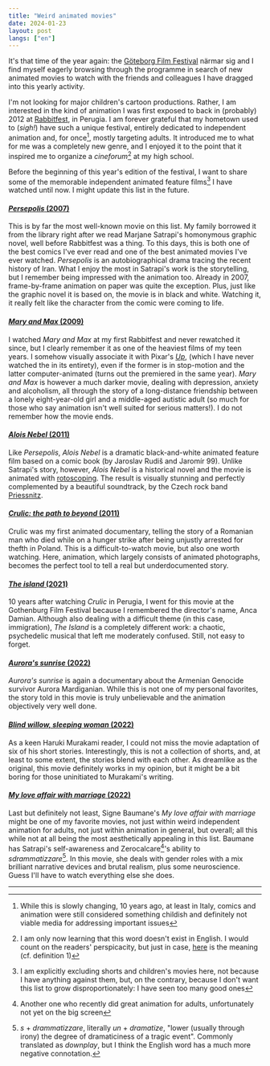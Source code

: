 ```yaml
---
title: "Weird animated movies"
date: 2024-01-23
layout: post
langs: ["en"]
---
```


It's that time of the year again: the [Göteborg Film Festival](https://goteborgfilmfestival.se/en/) närmar sig and I find myself eagerly browsing through the programme in search of new animated movies to watch with the friends and colleagues I have dragged into this yearly activity.

I'm not looking for major children's cartoon productions.
Rather, I am interested in the kind of animation I was first exposed to back in (probably) 2012 at [Rabbitfest](https://filmfreeway.com/Rabbitfest), in Perugia.
I am forever grateful that my hometown used to (_sigh!_) have such a unique festival, entirely dedicated to independent animation and, for once[^1], mostly targeting adults.
It introduced me to what for me was a completely new genre, and I enjoyed it to the point that it inspired me to organize a _cineforum_[^2] at my high school.

Before the beginning of this year's edition of the festival, I want to share some of the memorable independent animated feature films[^3] I have watched until now.
I might update this list in the future.

#### [_Persepolis_ (2007)](https://en.wikipedia.org/wiki/Persepolis_(film))
This is by far the most well-known movie on this list. My family borrowed it from the library right after we read Marjane Satrapi's homonymous graphic novel, well before Rabbitfest was a thing. To this days, this is both one of the best comics I've ever read and one of the best animated movies I've ever watched.
_Persepolis_ is an autobiographical drama tracing the recent history of Iran. 
What I enjoy the most in Satrapi's work is the storytelling, but I remember being impressed with the animation too. 
Already in 2007, frame-by-frame animation on paper was quite the exception. 
Plus, just like the graphic novel it is based on, the movie is in black and white.
Watching it, it really felt like the character from the comic were coming to life.

#### [_Mary and Max_ (2009)](https://en.wikipedia.org/wiki/Mary_and_Max)
I watched _Mary and Max_ at my first Rabbitfest and never rewatched it since, but I clearly remember it as one of the heaviest films of my teen years.
I somehow visually associate it with Pixar's [_Up_](https://en.wikipedia.org/wiki/Up_(2009_film)), (which I have never watched the in its entirety), even if the former is in stop-motion and the latter computer-animated (turns out the premiered in the same year).
_Mary and Max_ is however a much darker movie, dealing with depression, anxiety and alcoholism, all through the story of a long-distance friendship between a lonely eight-year-old girl and a middle-aged autistic adult (so much for those who say animation isn't well suited for serious matters!). 
I do not remember how the movie ends.

#### [_Alois Nebel_ (2011)](https://en.wikipedia.org/wiki/Alois_Nebel)
Like _Persepolis_, _Alois Nebel_ is a dramatic black-and-white animated feature film based on a comic book (by Jaroslav Rudiš and Jaromír 99).
Unlike Satrapi's story, however, _Alois Nebel_ is a historical novel and the movie is animated with [rotoscoping](https://en.wikipedia.org/wiki/Rotoscoping).
The result is visually stunning and perfectly complemented by a beautiful soundtrack, by the Czech rock band [Priessnitz](https://en.wikipedia.org/wiki/Priessnitz_(band)). 


#### [_Crulic: the path to beyond_ (2011)](https://en.wikipedia.org/wiki/Crulic:_The_Path_to_Beyond)
Crulic was my first animated documentary, telling the story of a Romanian man who died while on a hunger strike after being unjustly arrested for thefth in Poland.
This is a difficult-to-watch movie, but also one worth watching. 
Here, animation, which largely consists of animated photographs, becomes the perfect tool to tell a real but underdocumented story.

#### [_The island_ (2021)](https://ro.wikipedia.org/wiki/Insula_(film_din_2021))
10 years after watching _Crulic_ in Perugia, I went for this movie at the Gothenburg Film Festival because I remembered the director's name, Anca Damian. 
Although also dealing with a difficult theme (in this case, immigration), _The Island_ is a completely different work: a chaotic, psychedelic musical that left me moderately confused.
Still, not easy to forget.

#### [_Aurora's sunrise_ (2022)](https://en.wikipedia.org/wiki/Aurora%27s_Sunrise)
_Aurora's sunrise_ is again a documentary about the Armenian Genocide survivor Aurora Mardiganian.
While this is not one of my personal favorites, the story told in this movie is truly unbelievable and the animation objectively very well done.

#### [_Blind willow, sleeping woman_ (2022)](https://en.wikipedia.org/wiki/Blind_Willow,_Sleeping_Woman_(film))
As a keen Haruki Murakami reader, I could not miss the movie adaptation of six of his short stories.
Interestingly, this is not a collection of shorts, and, at least to some extent, the stories blend with each other.
As dreamlike as the original, this movie definitely works in my opinion, but it might be a bit boring for those uninitiated to Murakami's writing.

#### [_My love affair with marriage_ (2022)](https://en.wikipedia.org/wiki/My_Love_Affair_with_Marriage)
Last but definitely not least, Signe Baumane's _My love affair with marriage_ might be one of my favorite movies, not just within weird independent animation for adults, not just within animation in general, but overall; all this while not at all being the most aesthetically appealing in this list.
Baumane has Satrapi's self-awareness and Zerocalcare[^4]'s ability to _sdrammatizzare_[^5].
In this movie, she deals with gender roles with a mix brilliant narrative devices and brutal realism, plus some neuroscience.
Guess I'll have to watch everything else she does.

--- 

[^1]: While this is slowly changing, 10 years ago, at least in Italy, comics and animation were still considered something childish and definitely not viable media for addressing important issues
[^2]: I am only now learning that this word doesn't exist in English. I would count on the readers' perspicacity, but just in case, [here](https://en.wiktionary.org/wiki/cineforum) is the meaning (cf. definition 1)
[^3]: I am explicitly excluding shorts and children's movies here, not because I have anything against them, but, on the contrary, because I don't want this list to grow disproportionately: I have seen too many good ones
[^4]: Another one who recently did great animation for adults, unfortunately not yet on the big screen
[^5]: _s_ + _drammatizzare_, literally _un_ + _dramatize_, "lower (usually through irony) the degree of dramaticiness of a tragic event". Commonly translated as _downplay_, but I think the English word has a much more negative connotation.